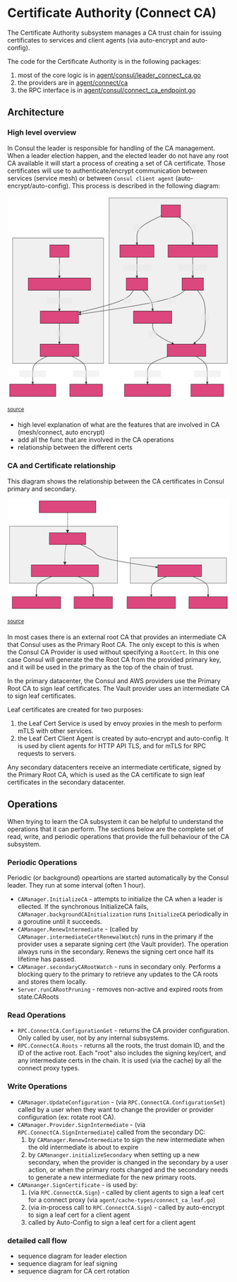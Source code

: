 # Certificate Authority (Connect CA)

The Certificate Authority subsystem manages a CA trust chain for issuing certificates to
services and client agents (via auto-encrypt and auto-config).

The code for the Certificate Authority is in the following packages:
1. most of the core logic is in [agent/consul/leader_connect_ca.go]
2. the providers are in [agent/connect/ca]
3. the RPC interface is in [agent/consul/connect_ca_endpoint.go]


[agent/consul/leader_connect_ca.go]: https://github.com/hashicorp/consul/blob/main/agent/consul/leader_connect_ca.go
[agent/connect/ca]: https://github.com/hashicorp/consul/blob/main/agent/connect/ca/
[agent/consul/connect_ca_endpoint.go]: https://github.com/hashicorp/consul/blob/main/agent/consul/connect_ca_endpoint.go


## Architecture

### High level overview

In Consul the leader is responsible for handling of the CA management. 
When a leader election happen, and the elected leader do not have any root CA available it will start a process of creating a set of CA certificate.
Those certificates will use to authenticate/encrypt communication between services (service mesh) or between `Consul client agent` (auto-encrypt/auto-config). This process is described in the following diagram:

![CA creation](./hl-ca-overview.svg)

<sup>[source](./hl-ca-overview.mmd)</sup>

- high level explanation of what are the features that are involved in CA (mesh/connect, auto encrypt)
- add all the func that are involved in the CA operations
- relationship between the different certs


### CA and Certificate relationship

This diagram shows the relationship between the CA certificates in Consul primary and
secondary.

![CA relationship](./cert-relationship.svg)

<sup>[source](./cert-relationship.mmd)</sup>


In most cases there is an external root CA that provides an intermediate CA that Consul
uses as the Primary Root CA. The only except to this is when the Consul CA Provider is
used without specifying a `RootCert`. In this one case Consul will generate the the Root CA
from the provided primary key, and it will be used in the primary as the top of the chain
of trust.

In the primary datacenter, the Consul and AWS providers use the Primary Root CA to sign
leaf certificates. The Vault provider uses an intermediate CA to sign leaf certificates.

Leaf certificates are created for two purposes:
1. the Leaf Cert Service is used by envoy proxies in the mesh to perform mTLS with other
   services.
2. the Leaf Cert Client Agent is created by auto-encrypt and auto-config. It is used by
   client agents for HTTP API TLS, and for mTLS for RPC requests to servers.

Any secondary datacenters receive an intermediate certificate, signed by the Primary Root
CA, which is used as the CA certificate to sign leaf certificates in the secondary
datacenter.

## Operations

When trying to learn the CA subsystem it can be helpful to understand the operations that
it can perform. The sections below are the complete set of read, write, and periodic
operations that provide the full behaviour of the CA subsystem.

### Periodic Operations

Periodic (or background) opeartions are started automatically by the Consul leader. They run at some interval (often 1 hour).

- `CAManager.InitializeCA` - attempts to initialize the CA when a leader is ellected. If the synchronous InitializeCA fails, `CAManager.backgroundCAInitialization` runs `InitializeCA` periodically in a goroutine until it succeeds.
- `CAManager.RenewIntermediate` - (called by `CAManager.intermediateCertRenewalWatch`) runs in the primary if the provider uses a separate signing cert (the Vault provider). The operation always runs in the secondary. Renews the signing cert once half its lifetime has passed.
- `CAManager.secondaryCARootWatch` - runs in secondary only. Performs a blocking query to the primary to retrieve any updates to the CA roots and stores them locally.
- `Server.runCARootPruning` - removes non-active and expired roots from state.CARoots

### Read Operations

- `RPC.ConnectCA.ConfigurationGet` - returns the CA provider configuration. Only called by user, not by any internal subsystems.
- `RPC.ConnectCA.Roots` - returns all the roots, the trust domain ID, and the ID of the active root. Each "root" also includes the signing key/cert, and any intermediate certs in the chain. It is used (via the cache) by all the connect proxy types.

### Write Operations

- `CAManager.UpdateConfiguration` - (via `RPC.ConnectCA.ConfigurationSet`) called by a user when they want to change the provider or provider configuration (ex: rotate root CA).
- `CAManager.Provider.SignIntermediate` - (via `RPC.ConnectCA.SignIntermediate`) called from the secondary DC:
    1. by `CAManager.RenewIntermediate` to sign the new intermediate when the old intermediate is about to expire
    2. by `CAMananger.initializeSecondary` when setting up a new secondary, when the provider is changed in the secondary
   by a user action, or when the primary roots changed and the secondary needs to generate a new intermediate for the new
   primary roots.
- `CAMananger.SignCertificate` - is used by:
    1. (via `RPC.ConnectCA.Sign`) - called by client agents to sign a leaf cert for a connect proxy (via `agent/cache-types/connect_ca_leaf.go`)
    2. (via in-process call to `RPC.ConnectCA.Sign`) - called by auto-encrypt to sign a leaf cert for a client agent
    3. called by Auto-Config to sign a leaf cert for a client agent


### detailed call flow
- sequence diagram for leader election
- sequence diagram for leaf signing
- sequence diagram for CA cert rotation
